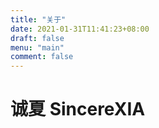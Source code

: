 ```yaml
---
title: "关于"
date: 2021-01-31T11:41:23+08:00
draft: false
menu: "main"
comment: false
---
```


# 诚夏 SincereXIA
